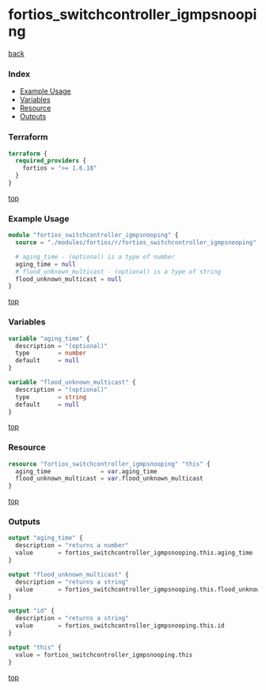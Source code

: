 # fortios_switchcontroller_igmpsnooping

[back](../fortios.md)

### Index

- [Example Usage](#example-usage)
- [Variables](#variables)
- [Resource](#resource)
- [Outputs](#outputs)

### Terraform

```terraform
terraform {
  required_providers {
    fortios = ">= 1.6.18"
  }
}
```

[top](#index)

### Example Usage

```terraform
module "fortios_switchcontroller_igmpsnooping" {
  source = "./modules/fortios/r/fortios_switchcontroller_igmpsnooping"

  # aging_time - (optional) is a type of number
  aging_time = null
  # flood_unknown_multicast - (optional) is a type of string
  flood_unknown_multicast = null
}
```

[top](#index)

### Variables

```terraform
variable "aging_time" {
  description = "(optional)"
  type        = number
  default     = null
}

variable "flood_unknown_multicast" {
  description = "(optional)"
  type        = string
  default     = null
}
```

[top](#index)

### Resource

```terraform
resource "fortios_switchcontroller_igmpsnooping" "this" {
  aging_time              = var.aging_time
  flood_unknown_multicast = var.flood_unknown_multicast
}
```

[top](#index)

### Outputs

```terraform
output "aging_time" {
  description = "returns a number"
  value       = fortios_switchcontroller_igmpsnooping.this.aging_time
}

output "flood_unknown_multicast" {
  description = "returns a string"
  value       = fortios_switchcontroller_igmpsnooping.this.flood_unknown_multicast
}

output "id" {
  description = "returns a string"
  value       = fortios_switchcontroller_igmpsnooping.this.id
}

output "this" {
  value = fortios_switchcontroller_igmpsnooping.this
}
```

[top](#index)